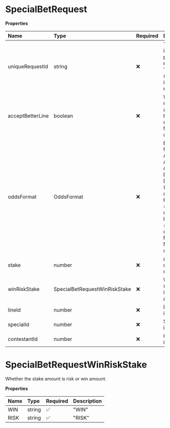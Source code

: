 # SpecialBetRequest

**Properties**

| Name             | Type                          | Required | Description                                                                                                                                                                                      |
| :--------------- | :---------------------------- | :------- | :----------------------------------------------------------------------------------------------------------------------------------------------------------------------------------------------- |
| uniqueRequestId  | string                        | ❌       | This unique id of the place bet requests. This is to support idempotent requests.                                                                                                                |
| acceptBetterLine | boolean                       | ❌       | Whether or not to accept a bet when there is a line change in favor of the client.                                                                                                               |
| oddsFormat       | OddsFormat                    | ❌       | Bet odds format. AMERICAN = American odds format, DECIMAL = Decimal (European) odds format, HONGKONG = Hong Kong odds format, INDONESIAN = Indonesian odds format, MALAY = Malaysian odds format |
| stake            | number                        | ❌       | amount in clientâ€™s currency.                                                                                                                                                                  |
| winRiskStake     | SpecialBetRequestWinRiskStake | ❌       | Whether the stake amount is risk or win amount.                                                                                                                                                  |
| lineId           | number                        | ❌       | Line identification.                                                                                                                                                                             |
| specialId        | number                        | ❌       | Special identification.                                                                                                                                                                          |
| contestantId     | number                        | ❌       | Contestant identification.                                                                                                                                                                       |

# SpecialBetRequestWinRiskStake

Whether the stake amount is risk or win amount.

**Properties**

| Name | Type   | Required | Description |
| :--- | :----- | :------- | :---------- |
| WIN  | string | ✅       | "WIN"       |
| RISK | string | ✅       | "RISK"      |

<!-- This file was generated by liblab | https://liblab.com/ -->
